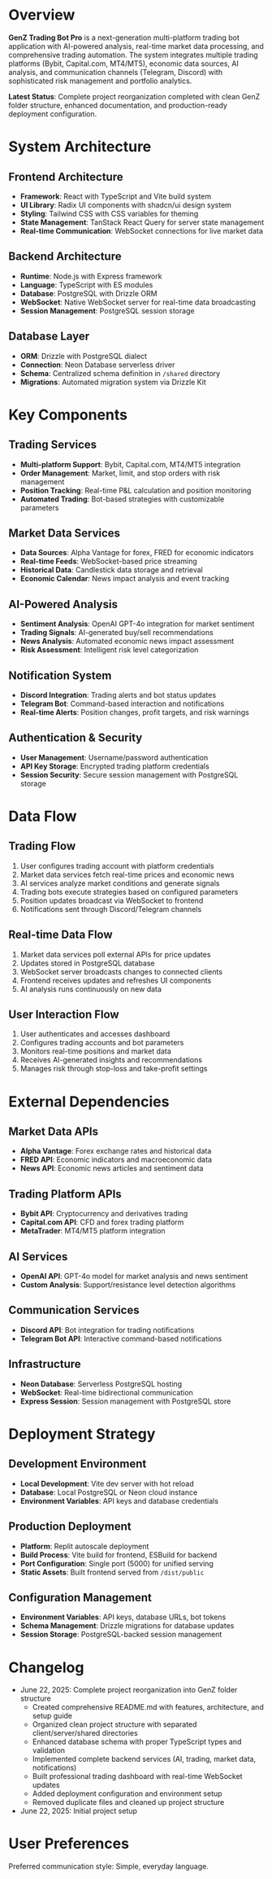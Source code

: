 # Overview

**GenZ Trading Bot Pro** is a next-generation multi-platform trading bot application with AI-powered analysis, real-time market data processing, and comprehensive trading automation. The system integrates multiple trading platforms (Bybit, Capital.com, MT4/MT5), economic data sources, AI analysis, and communication channels (Telegram, Discord) with sophisticated risk management and portfolio analytics.

**Latest Status**: Complete project reorganization completed with clean GenZ folder structure, enhanced documentation, and production-ready deployment configuration.

# System Architecture

## Frontend Architecture
- **Framework**: React with TypeScript and Vite build system
- **UI Library**: Radix UI components with shadcn/ui design system
- **Styling**: Tailwind CSS with CSS variables for theming
- **State Management**: TanStack React Query for server state management
- **Real-time Communication**: WebSocket connections for live market data

## Backend Architecture
- **Runtime**: Node.js with Express framework
- **Language**: TypeScript with ES modules
- **Database**: PostgreSQL with Drizzle ORM
- **WebSocket**: Native WebSocket server for real-time data broadcasting
- **Session Management**: PostgreSQL session storage

## Database Layer
- **ORM**: Drizzle with PostgreSQL dialect
- **Connection**: Neon Database serverless driver
- **Schema**: Centralized schema definition in `/shared` directory
- **Migrations**: Automated migration system via Drizzle Kit

# Key Components

## Trading Services
- **Multi-platform Support**: Bybit, Capital.com, MT4/MT5 integration
- **Order Management**: Market, limit, and stop orders with risk management
- **Position Tracking**: Real-time P&L calculation and position monitoring
- **Automated Trading**: Bot-based strategies with customizable parameters

## Market Data Services
- **Data Sources**: Alpha Vantage for forex, FRED for economic indicators
- **Real-time Feeds**: WebSocket-based price streaming
- **Historical Data**: Candlestick data storage and retrieval
- **Economic Calendar**: News impact analysis and event tracking

## AI-Powered Analysis
- **Sentiment Analysis**: OpenAI GPT-4o integration for market sentiment
- **Trading Signals**: AI-generated buy/sell recommendations
- **News Analysis**: Automated economic news impact assessment
- **Risk Assessment**: Intelligent risk level categorization

## Notification System
- **Discord Integration**: Trading alerts and bot status updates
- **Telegram Bot**: Command-based interaction and notifications
- **Real-time Alerts**: Position changes, profit targets, and risk warnings

## Authentication & Security
- **User Management**: Username/password authentication
- **API Key Storage**: Encrypted trading platform credentials
- **Session Security**: Secure session management with PostgreSQL storage

# Data Flow

## Trading Flow
1. User configures trading account with platform credentials
2. Market data services fetch real-time prices and economic news
3. AI services analyze market conditions and generate signals
4. Trading bots execute strategies based on configured parameters
5. Position updates broadcast via WebSocket to frontend
6. Notifications sent through Discord/Telegram channels

## Real-time Data Flow
1. Market data services poll external APIs for price updates
2. Updates stored in PostgreSQL database
3. WebSocket server broadcasts changes to connected clients
4. Frontend receives updates and refreshes UI components
5. AI analysis runs continuously on new data

## User Interaction Flow
1. User authenticates and accesses dashboard
2. Configures trading accounts and bot parameters
3. Monitors real-time positions and market data
4. Receives AI-generated insights and recommendations
5. Manages risk through stop-loss and take-profit settings

# External Dependencies

## Market Data APIs
- **Alpha Vantage**: Forex exchange rates and historical data
- **FRED API**: Economic indicators and macroeconomic data
- **News API**: Economic news articles and sentiment data

## Trading Platform APIs
- **Bybit API**: Cryptocurrency and derivatives trading
- **Capital.com API**: CFD and forex trading platform
- **MetaTrader**: MT4/MT5 platform integration

## AI Services
- **OpenAI API**: GPT-4o model for market analysis and news sentiment
- **Custom Analysis**: Support/resistance level detection algorithms

## Communication Services
- **Discord API**: Bot integration for trading notifications
- **Telegram Bot API**: Interactive command-based notifications

## Infrastructure
- **Neon Database**: Serverless PostgreSQL hosting
- **WebSocket**: Real-time bidirectional communication
- **Express Session**: Session management with PostgreSQL store

# Deployment Strategy

## Development Environment
- **Local Development**: Vite dev server with hot reload
- **Database**: Local PostgreSQL or Neon cloud instance
- **Environment Variables**: API keys and database credentials

## Production Deployment
- **Platform**: Replit autoscale deployment
- **Build Process**: Vite build for frontend, ESBuild for backend
- **Port Configuration**: Single port (5000) for unified serving
- **Static Assets**: Built frontend served from `/dist/public`

## Configuration Management
- **Environment Variables**: API keys, database URLs, bot tokens
- **Schema Management**: Drizzle migrations for database updates
- **Session Storage**: PostgreSQL-backed session management

# Changelog
- June 22, 2025: Complete project reorganization into GenZ folder structure
  - Created comprehensive README.md with features, architecture, and setup guide
  - Organized clean project structure with separated client/server/shared directories
  - Enhanced database schema with proper TypeScript types and validation
  - Implemented complete backend services (AI, trading, market data, notifications)
  - Built professional trading dashboard with real-time WebSocket updates
  - Added deployment configuration and environment setup
  - Removed duplicate files and cleaned up project structure
- June 22, 2025: Initial project setup

# User Preferences

Preferred communication style: Simple, everyday language.